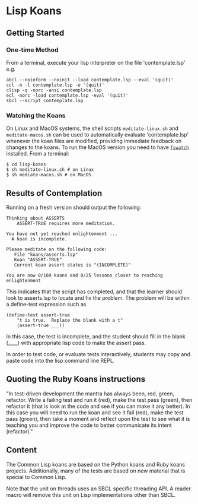 # Lisp Koans

## Getting Started

### One-time Method

From a terminal, execute your lisp interpreter on the file 'contemplate.lsp' e.g.

    abcl --noinform --noinit --load contemplate.lsp --eval '(quit)'
    ccl -n -l contemplate.lsp -e '(quit)'
    clisp -q -norc -ansi contemplate.lsp
    ecl -norc -load contemplate.lsp -eval '(quit)'
    sbcl --script contemplate.lsp

### Watching the Koans

On Linux and MacOS systems, the shell scripts `meditate-linux.sh` and
`meditate-macos.sh` can be used to automatically evaluate 'contemplate.lsp'
whenever the koan files are modified, providing immediate feedback on changes
to the koans. To run the MacOS version you need to have
[`fswatch`](https://github.com/emcrisostomo/fswatch) installed. From a terminal:

    $ cd lisp-koans
    $ sh meditate-linux.sh # on Linux
    $ sh mediate-macos.sh # on MacOS

## Results of Contemplation

Running on a fresh version should output the following:

```
Thinking about ASSERTS
    ASSERT-TRUE requires more meditation.

You have not yet reached enlightenment ...
  A koan is incomplete.

Please meditate on the following code:
   File "koans/asserts.lsp"
   Koan "ASSERT-TRUE"
   Current koan assert status is "(INCOMPLETE)"

You are now 0/169 koans and 0/25 lessons closer to reaching enlightenment
```

This indicates that the script has completed, and that the learner should look
to asserts.lsp to locate and fix the problem.  The problem will be within
a define-test expression such as

    (define-test assert-true
        "t is true.  Replace the blank with a t"
        (assert-true ___))

In this case, the test is incomplete, and the student should fill
in the blank (____) with appropriate lisp code to make the assert pass.


In order to test code, or evaluate tests interactively, students may copy
and paste code into the lisp command line REPL.

## Quoting the Ruby Koans instructions

   "In test-driven development the mantra has always been, red, green,
refactor. Write a failing test and run it (red), make the test pass (green),
then refactor it (that is look at the code and see if you can make it any
better). In this case you will need to run the koan and see it fail (red), make
the test pass (green), then take a moment and reflect upon the test to see what
it is teaching you and improve the code to better communicate its
intent (refactor)."

## Content

The Common Lisp koans are based on the Python koans and Ruby koans projects.
Additionally, many of the tests are based on new material that is special
to Common Lisp.

Note that the unit on threads uses an SBCL specific threading API.  A reader
macro will remove this unit on Lisp implementations other than SBCL.
